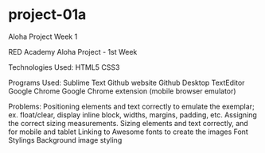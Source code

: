 # project-01a
Aloha Project Week 1

RED Academy
Aloha Project - 1st Week

Technologies Used:
HTML5
CSS3

Programs Used:
Sublime Text
Github website
Github Desktop
TextEditor
Google Chrome 
Google Chrome extension (mobile browser emulator)


Problems:
Positioning elements and text correctly to emulate the exemplar; 
  ex. float/clear, display inline block, widths, margins, padding, etc.
Assigning the correct sizing measurements. Sizing elements and text correctly, and for mobile and tablet
Linking to Awesome fonts to create the images
Font Stylings
Background image styling
